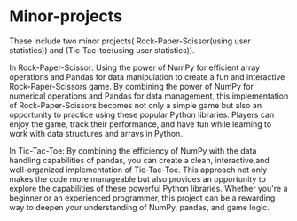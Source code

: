 # Minor-projects
These include two minor projects( Rock-Paper-Scissor(using user statistics)) and (Tic-Tac-toe(using user statistics)).

In Rock-Paper-Scissor:
Using the power of NumPy for efficient array operations and Pandas for data manipulation to create a fun and interactive Rock-Paper-Scissors game.
By combining the power of NumPy for numerical operations and Pandas for data management,
this implementation of Rock-Paper-Scissors becomes not only a simple game but also an opportunity to practice using these popular Python libraries.
Players can enjoy the game, track their performance, and have fun while learning to work with data structures and arrays in Python.


In Tic-Tac-Toe:
By combining the efficiency of NumPy with the data handling capabilities of pandas, you can create a clean, interactive,and well-organized implementation of Tic-Tac-Toe.
This approach not only makes the code more manageable but also provides an opportunity to explore the capabilities of these powerful Python libraries.
Whether you're a beginner or an experienced programmer, this project can be a rewarding way to deepen your understanding of NumPy, pandas, and game logic.
